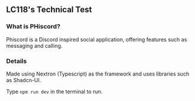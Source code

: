 ## LC118's Technical Test

### What is PHiscord?

Phiscord is a Discord inspired social application, offering features such as messaging and calling.

### Details

Made using Nextron (Typescript) as the framework and uses libraries such as Shadcn-UI. 

Type `npm run dev` in the terminal to run.
